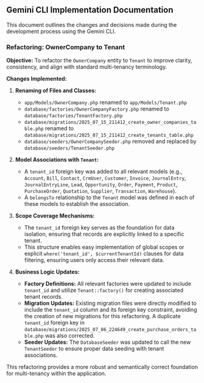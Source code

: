 ## Gemini CLI Implementation Documentation

This document outlines the changes and decisions made during the development process using the Gemini CLI.

### Refactoring: OwnerCompany to Tenant

**Objective:** To refactor the `OwnerCompany` entity to `Tenant` to improve clarity, consistency, and align with standard multi-tenancy terminology.

**Changes Implemented:**

1.  **Renaming of Files and Classes:**
    *   `app/Models/OwnerCompany.php` renamed to `app/Models/Tenant.php`
    *   `database/factories/OwnerCompanyFactory.php` renamed to `database/factories/TenantFactory.php`
    *   `database/migrations/2025_07_15_211412_create_owner_companies_table.php` renamed to `database/migrations/2025_07_15_211412_create_tenants_table.php`
    *   `database/seeders/OwnerCompanySeeder.php` removed and replaced by `database/seeders/TenantSeeder.php`

2.  **Model Associations with `Tenant`:**
    *   A `tenant_id` foreign key was added to all relevant models (e.g., `Account`, `Bill`, `Contact`, `CrmUser`, `Customer`, `Invoice`, `JournalEntry`, `JournalEntryLine`, `Lead`, `Opportunity`, `Order`, `Payment`, `Product`, `PurchaseOrder`, `Quotation`, `Supplier`, `Transaction`, `Warehouse`).
    *   A `belongsTo` relationship to the `Tenant` model was defined in each of these models to establish the association.

3.  **Scope Coverage Mechanisms:**
    *   The `tenant_id` foreign key serves as the foundation for data isolation, ensuring that records are explicitly linked to a specific tenant.
    *   This structure enables easy implementation of global scopes or explicit `where('tenant_id', $currentTenantId)` clauses for data filtering, ensuring users only access their relevant data.

4.  **Business Logic Updates:**
    *   **Factory Definitions:** All relevant factories were updated to include `tenant_id` and utilize `Tenant::factory()` for creating associated tenant records.
    *   **Migration Updates:** Existing migration files were directly modified to include the `tenant_id` column and its foreign key constraint, avoiding the creation of new migrations for this refactoring. A duplicate `tenant_id` foreign key in `database/migrations/2025_07_06_224649_create_purchase_orders_table.php` was also corrected.
    *   **Seeder Updates:** The `DatabaseSeeder` was updated to call the new `TenantSeeder` to ensure proper data seeding with tenant associations.

This refactoring provides a more robust and semantically correct foundation for multi-tenancy within the application.